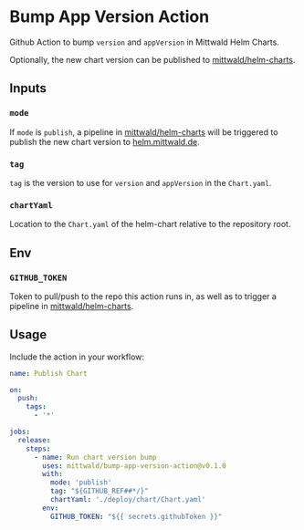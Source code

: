 # Bump App Version Action

Github Action to bump `version` and `appVersion` in Mittwald Helm Charts.

Optionally, the new chart version can be published to [mittwald/helm-charts](https://github.com/mittwald/helm-charts).

## Inputs

### `mode`

If `mode` is `publish`, a pipeline in [mittwald/helm-charts](https://github.com/mittwald/helm-charts) will be triggered to publish the new chart version to [helm.mittwald.de](helm.mittwald.de).

### `tag`

`tag` is the version to use for `version` and `appVersion` in the `Chart.yaml`.

### `chartYaml`

Location to the `Chart.yaml` of the helm-chart relative to the repository root.

## Env

### `GITHUB_TOKEN`

Token to pull/push to the repo this action runs in, as well as to trigger a pipeline in [mittwald/helm-charts](https://github.com/mittwald/helm-charts).

## Usage

Include the action in your workflow:

```yaml
name: Publish Chart

on:
  push:
    tags:
      - '*'

jobs:
  release:
    steps:
      - name: Run chart version bump
        uses: mittwald/bump-app-version-action@v0.1.0
        with:
          mode: 'publish'
          tag: "${GITHUB_REF##*/}"
          chartYaml: './deploy/chart/Chart.yaml'
        env:
          GITHUB_TOKEN: "${{ secrets.githubToken }}"
```